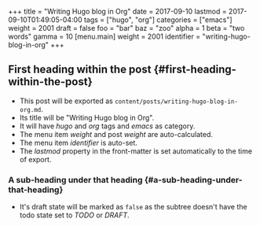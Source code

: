 +++
title = "Writing Hugo blog in Org"
date = 2017-09-10
lastmod = 2017-09-10T01:49:05-04:00
tags = ["hugo", "org"]
categories = ["emacs"]
weight = 2001
draft = false
foo = "bar"
baz = "zoo"
alpha = 1
beta = "two words"
gamma = 10
[menu.main]
  weight = 2001
  identifier = "writing-hugo-blog-in-org"
+++

## First heading within the post {#first-heading-within-the-post}

-   This post will be exported as `content/posts/writing-hugo-blog-in-org.md`.
-   Its title will be "Writing Hugo blog in Org".
-   It will have _hugo_ and _org_ tags and _emacs_ as category.
-   The menu item _weight_ and post _weight_ are auto-calculated.
-   The menu item _identifier_ is auto-set.
-   The _lastmod_ property in the front-matter is set automatically to
    the time of export.


### A sub-heading under that heading {#a-sub-heading-under-that-heading}

-   It's draft state will be marked as `false` as the subtree doesn't
    have the todo state set to _TODO_ or _DRAFT_.

[//]: # "Exported with love from a post written in Org mode"
[//]: # "- https://github.com/kaushalmodi/ox-hugo"
